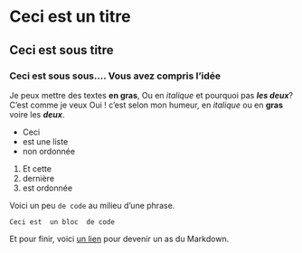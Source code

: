 # Ceci est un titre
## Ceci est sous titre
### Ceci est sous sous…. Vous avez compris l’idée

Je  peux mettre des textes **en gras**,
Ou en *italique* et pourquoi pas ***les deux***? C’est comme je veux 
Oui ! c’est selon mon humeur, en *italique* ou en **gras** voire les ***deux***.

- Ceci
- est une liste
- non ordonnée

1. Et cette
2. dernière
3. est ordonnée

Voici un peu `de code` au milieu d’une phrase.

```
Ceci est  un bloc  de code
```

Et pour finir, voici [un lien](https://guides.github.com/features/mastering-markdown/) pour devenir un as du Markdown.
